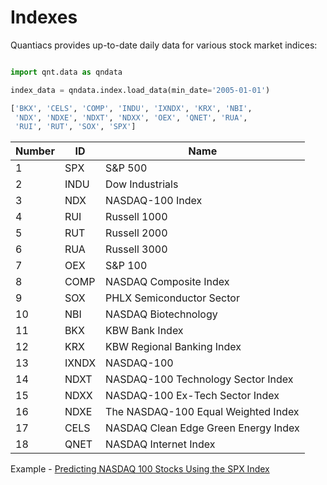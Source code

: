 # Indexes
Quantiacs provides up-to-date daily data for various stock market indices:

```python

import qnt.data as qndata

index_data = qndata.index.load_data(min_date='2005-01-01')

['BKX', 'CELS', 'COMP', 'INDU', 'IXNDX', 'KRX', 'NBI', 
 'NDX', 'NDXE', 'NDXT', 'NDXX', 'OEX', 'QNET', 'RUA', 
 'RUI', 'RUT', 'SOX', 'SPX']
```

| Number | ID    | Name                                      |
|--------|-------|-------------------------------------------|
| 1      | SPX   | S&P 500                                   |
| 2      | INDU  | Dow Industrials                           |
| 3      | NDX   | NASDAQ-100 Index                          |
| 4      | RUI   | Russell 1000                              |
| 5      | RUT   | Russell 2000                              |
| 6      | RUA   | Russell 3000                              |
| 7      | OEX   | S&P 100                                   |
| 8      | COMP  | NASDAQ Composite Index                    |
| 9      | SOX   | PHLX Semiconductor Sector                 |
| 10     | NBI   | NASDAQ Biotechnology                      |
| 11     | BKX   | KBW Bank Index                            |
| 12     | KRX   | KBW Regional Banking Index                |
| 13     | IXNDX | NASDAQ-100                                |
| 14     | NDXT  | NASDAQ-100 Technology Sector Index        |
| 15     | NDXX  | NASDAQ-100 Ex-Tech Sector Index           |
| 16     | NDXE  | The NASDAQ-100 Equal Weighted Index       |
| 17     | CELS  | NASDAQ Clean Edge Green Energy Index      |
| 18     | QNET  | NASDAQ Internet Index                     |


Example - [Predicting NASDAQ 100 Stocks Using the SPX Index](https://github.com/quantiacs/strategy-predict-NASDAQ100-use-SPX/blob/master/strategy.ipynb)

